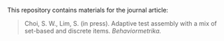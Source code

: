 
This repository contains materials for the journal article:

> Choi, S. W., Lim, S. (in press). Adaptive test assembly with a mix of set-based and discrete items. *Behaviormetrika.*
